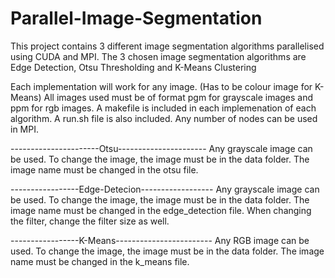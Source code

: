 # Parallel-Image-Segmentation
This project contains 3 different image segmentation algorithms parallelised using CUDA and MPI. The 3 chosen image segmentation algorithms are Edge Detection, Otsu Thresholding and K-Means Clustering

Each implementation will work for any image. (Has to be colour image for K-Means)
All images used must be of format pgm for grayscale images and ppm for rgb images.
A makefile is included in each implemenation of each algorithm.
A run.sh file is also included.
Any number of nodes can be used in MPI.

----------------------Otsu----------------------
Any grayscale image can be used.
To change the image, the image must be in the data folder.
The image name must be changed in the otsu file.

-----------------Edge-Detecion------------------
Any grayscale image can be used.
To change the image, the image must be in the data folder.
The image name must be changed in the edge_detection file.
When changing the filter, change the filter size as well.

-----------------K-Means------------------------
Any RGB image can be used.
To change the image, the image must be in the data folder.
The image name must be changed in the k_means file.
